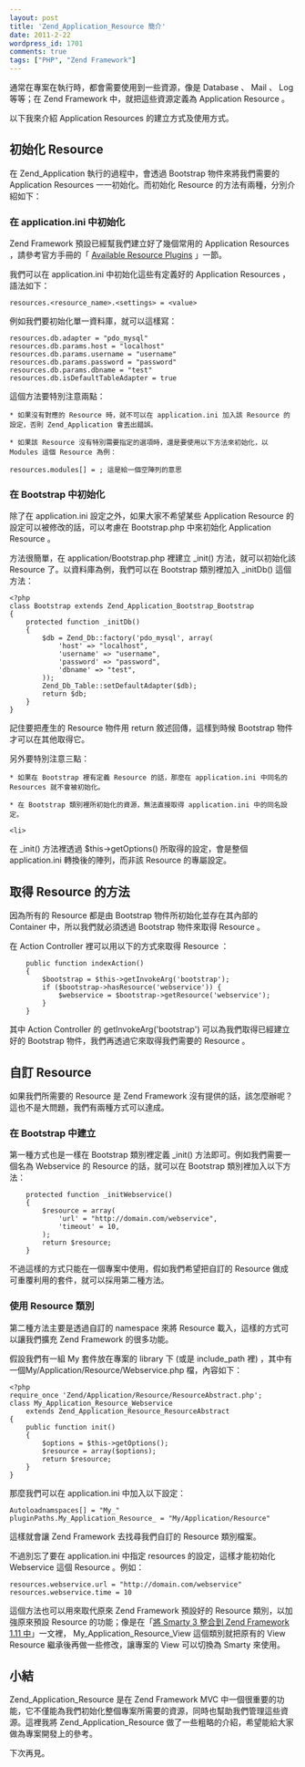 ```yaml
---
layout: post
title: 'Zend_Application_Resource 簡介'
date: 2011-2-22
wordpress_id: 1701
comments: true
tags: ["PHP", "Zend Framework"]
---
```


通常在專案在執行時，都會需要使用到一些資源，像是 Database 、 Mail 、 Log 等等；在 Zend Framework 中，就把這些資源定義為 Application Resource 。

以下我來介紹 Application Resources 的建立方式及使用方式。

<!--more-->

## 初始化 Resource

在 Zend_Application 執行的過程中，會透過 Bootstrap 物件來將我們需要的 Application Resources 一一初始化。而初始化 Resource 的方法有兩種，分別介紹如下：

### 在 application.ini 中初始化

Zend Framework 預設已經幫我們建立好了幾個常用的 Application Resources ，請參考官方手冊的「 [Available Resource Plugins](http://framework.zend.com/manual/en/zend.application.available-resources.html) 」一節。

我們可以在 application.ini 中初始化這些有定義好的 Application Resources ，語法如下：

```
resources.<resource_name>.<settings> = <value>

```

例如我們要初始化單一資料庫，就可以這樣寫：

```
resources.db.adapter = "pdo_mysql"
resources.db.params.host = "localhost"
resources.db.params.username = "username"
resources.db.params.password = "password"
resources.db.params.dbname = "test"
resources.db.isDefaultTableAdapter = true

```

這個方法要特別注意兩點：

    * 如果沒有對應的 Resource 時，就不可以在 application.ini 加入該 Resource 的設定，否則 Zend_Application 會丟出錯誤。
    
    * 如果該 Resource 沒有特別需要指定的選項時，還是要使用以下方法來初始化，以 Modules 這個 Resource 為例：


```
resources.modules[] = ; 這是給一個空陣列的意思

```
    


### 在 Bootstrap 中初始化

除了在 application.ini 設定之外，如果大家不希望某些 Application Resource 的設定可以被修改的話，可以考慮在 Bootstrap.php 中來初始化 Application Resource 。

方法很簡單，在 application/Bootstrap.php 裡建立 _init<ResourceName>() 方法，就可以初始化該 Resource 了。以資料庫為例，我們可以在 Bootstrap 類別裡加入 _initDb() 這個方法：

```
<?php
class Bootstrap extends Zend_Application_Bootstrap_Bootstrap
{
    protected function _initDb()
    {
        $db = Zend_Db::factory('pdo_mysql', array(
            'host' => "localhost",
            'username' => "username",
            'password' => "password",
            'dbname' => "test",
        ));
        Zend_Db_Table::setDefaultAdapter($db);
        return $db;
    }
}

```

記住要把產生的 Resource 物件用 return 敘述回傳，這樣到時候 Bootstrap 物件才可以在其他取得它。

另外要特別注意三點：

    * 如果在 Bootstrap 裡有定義 Resource 的話，那麼在 application.ini 中同名的 Resources 就不會被初始化。
    
    * 在 Bootstrap 類別裡所初始化的資源，無法直接取得 application.ini 中的同名設定。
    
    <li>
        
在 _init<Resource>() 方法裡透過 $this->getOptions() 所取得的設定，會是整個 application.ini 轉換後的陣列，而非該 Resource 的專屬設定。
    </li>


## 取得 Resource 的方法

因為所有的 Resource 都是由 Bootstrap 物件所初始化並存在其內部的 Container 中，所以我們就必須透過 Bootstrap 物件來取得 Resource 。

在 Action Controller 裡可以用以下的方式來取得 Resource ：

```
    public function indexAction()
    {
        $bootstrap = $this->getInvokeArg('bootstrap');
        if ($bootstrap->hasResource('webservice')) {
            $webservice = $bootstrap->getResource('webservice');
        }
    }

```

其中 Action Controller 的 getInvokeArg('bootstrap') 可以為我們取得已經建立好的 Bootstrap 物件，我們再透過它來取得我們需要的 Resource 。

## 自訂 Resource

如果我們所需要的 Resource 是 Zend Framework 沒有提供的話，該怎麼辦呢？這也不是大問題，我們有兩種方式可以達成。

### 在 Bootstrap 中建立

第一種方式也是一樣在 Bootstrap 類別裡定義 _init<CustomResourceName>() 方法即可。例如我們需要一個名為 Webservice 的 Resource 的話，就可以在 Bootstrap 類別裡加入以下方法：

```
    protected function _initWebservice()
    {
        $resource = array(
            'url' = "http://domain.com/webservice",
            'timeout' = 10,
        );
        return $resource;
    }

```

不過這樣的方式只能在一個專案中使用，假如我們希望把自訂的 Resource 做成可重覆利用的套件，就可以採用第二種方法。

### 使用 Resource 類別

第二種方法主要是透過自訂的 namespace 來將 Resource 載入，這樣的方式可以讓我們擴充 Zend Framework 的很多功能。

假設我們有一組 My 套件放在專案的 library 下 (或是 include_path 裡) ，其中有一個My/Application/Resource/Webservice.php 檔，內容如下：

```
<?php
require_once 'Zend/Application/Resource/ResourceAbstract.php';
class My_Application_Resource_Webservice
    extends Zend_Application_Resource_ResourceAbstract
{
    public function init()
    {
        $options = $this->getOptions();
        $resource = array($options);
        return $resource;
    }
}

```
那麼我們可以在 application.ini 中加入以下設定：

```
Autoloadnamspaces[] = "My_"
pluginPaths.My_Application_Resource_ = "My/Application/Resource"

```

這樣就會讓 Zend Framework 去找尋我們自訂的 Resource 類別檔案。

不過別忘了要在 application.ini 中指定 resources 的設定，這樣才能初始化 Webservice 這個 Resource 。例如：

```
resources.webservice.url = "http://domain.com/webservice"
resources.webservice.time = 10

```

這個方法也可以用來取代原來 Zend Framework 預設好的 Resource 類別，以加強原來預設 Resource 的功能；像是在「[將 Smarty 3 整合到 Zend Framework 1.11 中](http://www.jaceju.net/blog/archives/1687)」一文裡， My_Application_Resource_View 這個類別就把原有的 View Resource 繼承後再做一些修改，讓專案的 View 可以切換為 Smarty 來使用。

## 小結

Zend_Application_Resource 是在 Zend Framework MVC 中一個很重要的功能，它不僅能為我們初始化整個專案所需要的資源，同時也幫助我們管理這些資源。這裡我將 Zend_Application_Resource 做了一些粗略的介紹，希望能給大家做為專案開發上的參考。

下次再見。
